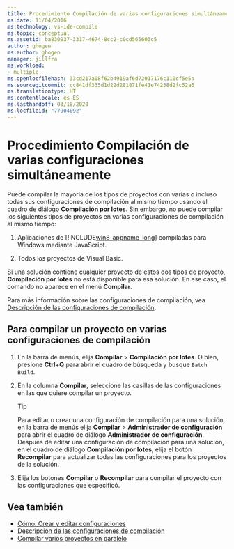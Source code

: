 ```yaml
---
title: Procedimiento Compilación de varias configuraciones simultáneamente
ms.date: 11/04/2016
ms.technology: vs-ide-compile
ms.topic: conceptual
ms.assetid: ba830937-3317-4674-8cc2-c0cd565603c5
author: ghogen
ms.author: ghogen
manager: jillfra
ms.workload:
- multiple
ms.openlocfilehash: 33cd217a08f62b4919af6d72017176c110cf5e5a
ms.sourcegitcommit: cc841df335d1d22d281871fe41e74238d2fc52a6
ms.translationtype: HT
ms.contentlocale: es-ES
ms.lasthandoff: 03/18/2020
ms.locfileid: "77904092"
---
```

# <a name="how-to-build-multiple-configurations-simultaneously"></a>Procedimiento Compilación de varias configuraciones simultáneamente

Puede compilar la mayoría de los tipos de proyectos con varias o incluso todas sus configuraciones de compilación al mismo tiempo usando el cuadro de diálogo **Compilación por lotes**. Sin embargo, no puede compilar los siguientes tipos de proyectos en varias configuraciones de compilación al mismo tiempo:

1. Aplicaciones de [!INCLUDE[win8_appname_long](../debugger/includes/win8_appname_long_md.md)] compiladas para Windows mediante JavaScript.

2. Todos los proyectos de Visual Basic.

Si una solución contiene cualquier proyecto de estos dos tipos de proyecto, **Compilación por lotes** no está disponible para esa solución. En ese caso, el comando no aparece en el menú **Compilar**.

   Para más información sobre las configuraciones de compilación, vea [Descripción de las configuraciones de compilación](../ide/understanding-build-configurations.md).

## <a name="to-build-a-project-in-multiple-build-configurations"></a>Para compilar un proyecto en varias configuraciones de compilación

1. En la barra de menús, elija **Compilar** > **Compilación por lotes**. O bien, presione **Ctrl**+**Q** para abrir el cuadro de búsqueda y busque `Batch Build`.

2. En la columna **Compilar**, seleccione las casillas de las configuraciones en las que quiere compilar un proyecto.

    > [!TIP]
    > Para editar o crear una configuración de compilación para una solución, en la barra de menús elija **Compilar** > **Administrador de configuración** para abrir el cuadro de diálogo **Administrador de configuración**. Después de editar una configuración de compilación para una solución, en el cuadro de diálogo **Compilación por lotes**, elija el botón **Recompilar** para actualizar todas las configuraciones para los proyectos de la solución.

3. Elija los botones **Compilar** o **Recompilar** para compilar el proyecto con las configuraciones que especificó.

## <a name="see-also"></a>Vea también

- [Cómo: Crear y editar configuraciones](../ide/how-to-create-and-edit-configurations.md)
- [Descripción de las configuraciones de compilación](../ide/understanding-build-configurations.md)
- [Compilar varios proyectos en paralelo](../msbuild/building-multiple-projects-in-parallel-with-msbuild.md)
